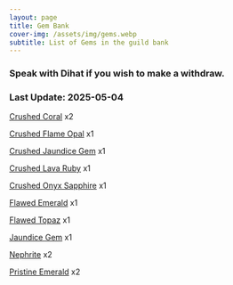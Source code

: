 ```yaml
---
layout: page
title: Gem Bank
cover-img: /assets/img/gems.webp
subtitle: List of Gems in the guild bank
---
```

### Speak with Dihat if you wish to make a withdraw.

### Last Update: 2025-05-04

[Crushed Coral](https://www.pqdi.cc/item/25831) x2

[Crushed Flame Opal](https://www.pqdi.cc/item/25837) x1

[Crushed Jaundice Gem](https://www.pqdi.cc/item/25829) x1

[Crushed Lava Ruby](https://www.pqdi.cc/item/25840) x1

[Crushed Onyx Sapphire](https://www.pqdi.cc/item/25841) x1

[Flawed Emerald](https://www.pqdi.cc/item/25821) x1

[Flawed Topaz](https://www.pqdi.cc/item/25818) x1

[Jaundice Gem](https://www.pqdi.cc/item/25815) x1

[Nephrite](https://www.pqdi.cc/item/25816) x2

[Pristine Emerald](https://www.pqdi.cc/item/25807) x2


